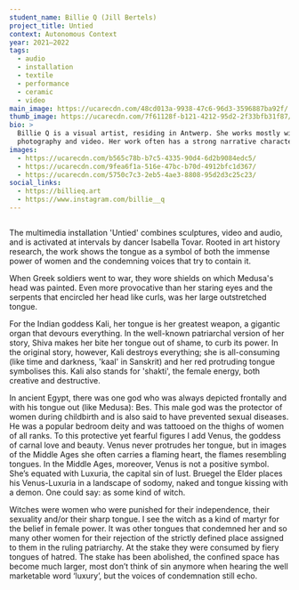 ```yaml
---
student_name: Billie Q (Jill Bertels)
project_title: Untied
context: Autonomous Context
year: 2021—2022
tags:
  - audio
  - installation
  - textile
  - performance
  - ceramic
  - video
main_image: https://ucarecdn.com/48cd013a-9938-47c6-96d3-3596887ba92f/
thumb_image: https://ucarecdn.com/7f61128f-b121-4212-95d2-2f33bfb31f87/
bio: >
  Billie Q is a visual artist, residing in Antwerp. She works mostly with
  photography and video. Her work often has a strong narrative character.
images:
  - https://ucarecdn.com/b565c78b-b7c5-4335-90d4-6d2b9084edc5/
  - https://ucarecdn.com/9fea6f1a-516e-47bc-b70d-4912bfc1d367/
  - https://ucarecdn.com/5750c7c3-2eb5-4ae3-8808-95d2d3c25c23/
social_links:
  - https://billieq.art
  - https://www.instagram.com/billie__q
---
```

```

```

The multimedia installation 'Untied' combines sculptures, video and audio, and is activated at intervals by dancer Isabella Tovar. Rooted in art history research, the work shows the tongue as a symbol of both the immense power of women and the condemning voices that try to contain it.



When Greek soldiers went to war, they wore shields on which Medusa's head was painted. Even more provocative than her staring eyes and the serpents that encircled her head like curls, was her large outstretched tongue.

For the Indian goddess Kali, her tongue is her greatest weapon, a gigantic organ that devours everything. In the well-known patriarchal version of her story, Shiva makes her bite her tongue out of shame, to curb its power. In the original story, however, Kali destroys everything; she is all-consuming (like time and darkness, 'kaal' in Sanskrit) and her red protruding tongue symbolises this. Kali also stands for 'shakti', the female energy, both creative and destructive.

In ancient Egypt, there was one god who was always depicted frontally and with his tongue out (like Medusa): Bes. This male god was the protector of women during childbirth and is also said to have prevented sexual diseases. He was a popular bedroom deity and was tattooed on the thighs of women of all ranks.
To this protective yet fearful figures I add Venus, the goddess of carnal love and beauty. Venus never protrudes her tongue, but in images of the Middle Ages she often carries a flaming heart, the flames resembling tongues. In the Middle Ages, moreover, Venus is not a positive symbol. She’s equated with Luxuria, the capital sin of lust. Bruegel the Elder places his Venus-Luxuria in a landscape of sodomy, naked and tongue kissing with a demon. One could say: as some kind of witch.

Witches were women who were punished for their independence, their sexuality and/or their sharp tongue. I see the witch as a kind of martyr for the belief in female power. It was other tongues that condemned her and so many other women for their rejection of the strictly defined place assigned to them in the ruling patriarchy. At the stake they were consumed by fiery tongues of hatred. The stake has been abolished, the confined space has become much larger, most don’t think of sin anymore when hearing the well marketable word ‘luxury’, but the voices of condemnation still echo.